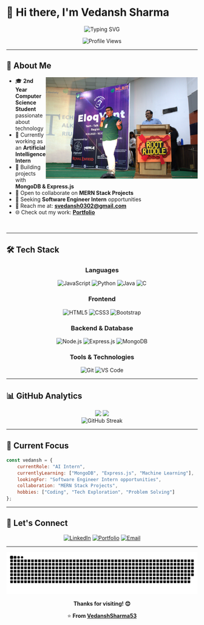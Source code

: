 # 👋 Hi there, I'm Vedansh Sharma

<div align="center">
  
  ![Typing SVG](https://readme-typing-svg.herokuapp.com?font=Fira+Code&weight=500&size=24&pause=1000&color=58A6FF&center=true&vCenter=true&width=600&lines=Computer+Science+Student;AI+%26+Web+Development+Enthusiast;MERN+Stack+Developer;Always+Learning+New+Technologies)
  
  <img src="https://komarev.com/ghpvc/?username=VedanshSharma53&label=Profile%20views&color=58A6FF&style=for-the-badge" alt="Profile Views" />
  
</div>

---

## 🚀 About Me

<img align="right" alt="Vedansh Sharma" width="400" src="./IMG_1893.jpg"/>

- 🎓 **2nd Year Computer Science Student** passionate about technology
- 🤖 Currently working as an **Artificial Intelligence Intern**
- 🌱 Building projects with **MongoDB & Express.js**
- 👥 Open to collaborate on **MERN Stack Projects**
- 💼 Seeking **Software Engineer Intern** opportunities
- 📧 Reach me at: **svedansh0302@gmail.com**
- 🌐 Check out my work: **[Portfolio](https://vedanshsharma.works)**

<br clear="both"/>

---

## 🛠️ Tech Stack

<div align="center">

### Languages
![JavaScript](https://img.shields.io/badge/JavaScript-F7DF1E?style=for-the-badge&logo=javascript&logoColor=black)
![Python](https://img.shields.io/badge/Python-3776AB?style=for-the-badge&logo=python&logoColor=white)
![Java](https://img.shields.io/badge/Java-ED8B00?style=for-the-badge&logo=openjdk&logoColor=white)
![C](https://img.shields.io/badge/C-00599C?style=for-the-badge&logo=c&logoColor=white)

### Frontend
![HTML5](https://img.shields.io/badge/HTML5-E34F26?style=for-the-badge&logo=html5&logoColor=white)
![CSS3](https://img.shields.io/badge/CSS3-1572B6?style=for-the-badge&logo=css3&logoColor=white)
![Bootstrap](https://img.shields.io/badge/Bootstrap-563D7C?style=for-the-badge&logo=bootstrap&logoColor=white)

### Backend & Database
![Node.js](https://img.shields.io/badge/Node.js-43853D?style=for-the-badge&logo=node.js&logoColor=white)
![Express.js](https://img.shields.io/badge/Express.js-404D59?style=for-the-badge)
![MongoDB](https://img.shields.io/badge/MongoDB-4EA94B?style=for-the-badge&logo=mongodb&logoColor=white)

### Tools & Technologies
![Git](https://img.shields.io/badge/Git-F05032?style=for-the-badge&logo=git&logoColor=white)
![VS Code](https://img.shields.io/badge/VS_Code-007ACC?style=for-the-badge&logo=visual-studio-code&logoColor=white)

</div>

---

## 📊 GitHub Analytics

<div align="center">
  <img height="180em" src="https://github-readme-stats.vercel.app/api?username=VedanshSharma53&show_icons=true&theme=github_dark&include_all_commits=true&count_private=true&hide_border=true"/>
  <img height="180em" src="https://github-readme-stats.vercel.app/api/top-langs/?username=VedanshSharma53&layout=compact&langs_count=8&theme=github_dark&hide_border=true"/>
</div>

<div align="center">
  <img src="https://github-readme-streak-stats.herokuapp.com/?user=VedanshSharma53&theme=github-dark-blue&hide_border=true" alt="GitHub Streak"/>
</div>

---

## 🎯 Current Focus

```javascript
const vedansh = {
    currentRole: "AI Intern",
    currentlyLearning: ["MongoDB", "Express.js", "Machine Learning"],
    lookingFor: "Software Engineer Intern opportunities",
    collaboration: "MERN Stack Projects",
    hobbies: ["Coding", "Tech Exploration", "Problem Solving"]
};
```

---

## 🤝 Let's Connect

<div align="center">
  
[![LinkedIn](https://img.shields.io/badge/LinkedIn-0077B5?style=for-the-badge&logo=linkedin&logoColor=white)](https://www.linkedin.com/in/vedansh-sharmaa/)
[![Portfolio](https://img.shields.io/badge/Portfolio-FF5722?style=for-the-badge&logo=todoist&logoColor=white)](https://vedanshsharma.works)
[![Email](https://img.shields.io/badge/Email-D14836?style=for-the-badge&logo=gmail&logoColor=white)](mailto:svedansh0302@gmail.com)

</div>

---

<div align="center">
  <img src="https://raw.githubusercontent.com/platane/platane/output/github-contribution-grid-snake-dark.svg" alt="Snake animation" />
</div>

<div align="center">
  
  **Thanks for visiting! 😊**
  
  ⭐️ **From [VedanshSharma53](https://github.com/VedanshSharma53)**
  
</div>
